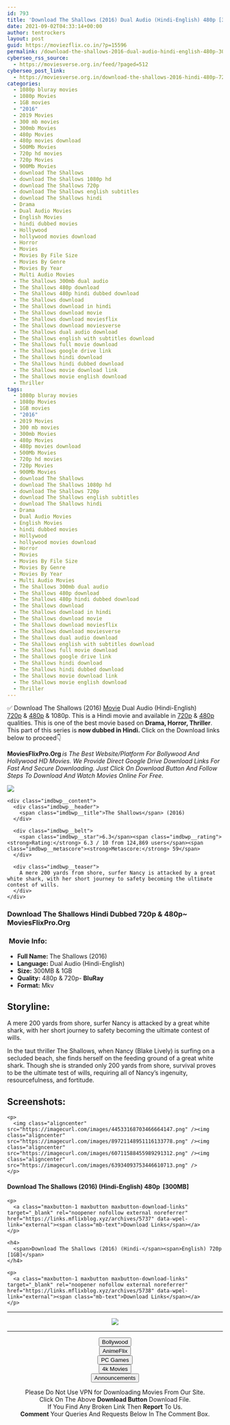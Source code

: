 ```yaml
---
id: 793
title: 'Download The Shallows (2016) Dual Audio (Hindi-English) 480p [300MB] || 720p [1GB]'
date: 2021-09-02T04:33:14+00:00
author: tentrockers
layout: post
guid: https://moviezflix.co.in/?p=15596
permalink: /download-the-shallows-2016-dual-audio-hindi-english-480p-300mb-720p-1gb/
cyberseo_rss_source:
  - https://moviesverse.org.in/feed/?paged=512
cyberseo_post_link:
  - https://moviesverse.org.in/download-the-shallows-2016-hindi-480p-720p/
categories:
  - 1080p bluray movies
  - 1080p Movies
  - 1GB movies
  - "2016"
  - 2019 Movies
  - 300 mb movies
  - 300mb Movies
  - 480p Movies
  - 480p movies download
  - 500Mb Movies
  - 720p hd movies
  - 720p Movies
  - 900Mb Movies
  - download The Shallows
  - download The Shallows 1080p hd
  - download The Shallows 720p
  - download The Shallows english subtitles
  - download The Shallows hindi
  - Drama
  - Dual Audio Movies
  - English Movies
  - hindi dubbed movies
  - Hollywood
  - hollywood movies download
  - Horror
  - Movies
  - Movies By File Size
  - Movies By Genre
  - Movies By Year
  - Multi Audio Movies
  - The Shallows 300mb dual audio
  - The Shallows 480p download
  - The Shallows 480p hindi dubbed download
  - The Shallows download
  - The Shallows download in hindi
  - The Shallows download movie
  - The Shallows download moviesflix
  - The Shallows download moviesverse
  - The Shallows dual audio download
  - The Shallows english with subtitles download
  - The Shallows full movie download
  - The Shallows google drive link
  - The Shallows hindi download
  - The Shallows hindi dubbed download
  - The Shallows movie download link
  - The Shallows movie english download
  - Thriller
tags:
  - 1080p bluray movies
  - 1080p Movies
  - 1GB movies
  - "2016"
  - 2019 Movies
  - 300 mb movies
  - 300mb Movies
  - 480p Movies
  - 480p movies download
  - 500Mb Movies
  - 720p hd movies
  - 720p Movies
  - 900Mb Movies
  - download The Shallows
  - download The Shallows 1080p hd
  - download The Shallows 720p
  - download The Shallows english subtitles
  - download The Shallows hindi
  - Drama
  - Dual Audio Movies
  - English Movies
  - hindi dubbed movies
  - Hollywood
  - hollywood movies download
  - Horror
  - Movies
  - Movies By File Size
  - Movies By Genre
  - Movies By Year
  - Multi Audio Movies
  - The Shallows 300mb dual audio
  - The Shallows 480p download
  - The Shallows 480p hindi dubbed download
  - The Shallows download
  - The Shallows download in hindi
  - The Shallows download movie
  - The Shallows download moviesflix
  - The Shallows download moviesverse
  - The Shallows dual audio download
  - The Shallows english with subtitles download
  - The Shallows full movie download
  - The Shallows google drive link
  - The Shallows hindi download
  - The Shallows hindi dubbed download
  - The Shallows movie download link
  - The Shallows movie english download
  - Thriller
---
```

<div class="thecontent clearfix">
  <p>
    ✅ Download The Shallows (2016) <a href="https://moviesverse.org.in/category/movies/" data-wpel-link="internal">Movie</a> Dual Audio (Hindi-English) <a href="https://moviesverse.org.in/720p-movies/" data-wpel-link="internal">720p</a>&nbsp;&&nbsp;<a href="https://moviesverse.org.in/480p-movies/" data-wpel-link="internal">480p</a> & 1080p. This is a Hindi movie and available in <a href="https://moviesverse.org.in/720p-movies/" data-wpel-link="internal">720p</a>&nbsp;&&nbsp;<a href="https://moviesverse.org.in/480p-movies/" data-wpel-link="internal">480p</a> qualities. This is one of the best movie based on <strong>Drama, Horror, Thriller</strong>. This part of this series is <strong>now dubbed in <span>Hindi.&nbsp;</span></strong><span>Click on the Download links below to proceed👇</span>
  </p>
  
  <p>
    <strong><span>MoviesFlixPro.Org&nbsp;</span></strong><em>is The Best Website/Platform For Bollywood And Hollywood HD Movies. We Provide Direct Google Drive Download Links For Fast And Secure Downloading. Just Click On Download Button And Follow Steps To&nbsp;Download And Watch Movies Online For Free.</em>
  </p>
  
  <div class="imdbwp imdbwp--movie dark">
    <div class="imdbwp__thumb">
      <a class="imdbwp__link" target="_blank" title="The Shallows" href="https://www.imdb.com/title/tt4052882/" rel="nofollow external noopener noreferrer" data-wpel-link="external"><img class="imdbwp__img" src="https://m.media-amazon.com/images/M/MV5BMjA1MTA4MzU4Ml5BMl5BanBnXkFtZTgwNjUxNjczODE@._V1_SX300.jpg" /></a>
    </div>
    
    <div class="imdbwp__content">
      <div class="imdbwp__header">
        <span class="imdbwp__title">The Shallows</span> (2016)
      </div>
      
      <div class="imdbwp__belt">
        <span class="imdbwp__star">6.3</span><span class="imdbwp__rating"><strong>Rating:</strong> 6.3 / 10 from 124,869 users</span><span class="imdbwp__metascore"><strong>Metascore:</strong> 59</span>
      </div>
      
      <div class="imdbwp__teaser">
        A mere 200 yards from shore, surfer Nancy is attacked by a great white shark, with her short journey to safety becoming the ultimate contest of wills.
      </div>
    </div>
  </div>
  
  <h3>
    <span>Download The Shallows Hindi Dubbed 720p & 480p~ MoviesFlixPro.Org</span>
  </h3>
  
  <h3>
    <span>&nbsp;Movie Info:&nbsp;</span>
  </h3>
  
  <ul>
    <li>
      <strong>Full Name: </strong>The Shallows (2016)
    </li>
    <li>
      <strong>Language:</strong> Dual Audio (Hindi-English)
    </li>
    <li>
      <strong>Size:</strong> 300MB & 1GB
    </li>
    <li>
      <strong>Quality:</strong> 480p & 720p- <span><strong>BluRay</strong></span>
    </li>
    <li>
      <strong>Format:</strong>&nbsp;Mkv
    </li>
  </ul>
  
  <h2>
    <span>Storyline:</span>
  </h2>
  
  <p>
    A mere 200 yards from shore, surfer Nancy is attacked by a great white shark, with her short journey to safety becoming the ultimate contest of wills.
  </p>
  
  <div>
    In the taut thriller The Shallows, when Nancy (Blake Lively) is surfing on a secluded beach, she finds herself on the feeding ground of a great white shark. Though she is stranded only 200 yards from shore, survival proves to be the ultimate test of wills, requiring all of Nancy’s ingenuity, resourcefulness, and fortitude.
  </div>
  
  <div class="summary_text">
    <h2>
      <span>Screenshots:</span>
    </h2>
    
    <p>
      <img class="aligncenter" src="https://imagecurl.com/images/44533168703466664147.png" /><img class="aligncenter" src="https://imagecurl.com/images/89721148951116133778.png" /><img class="aligncenter" src="https://imagecurl.com/images/60711588455989291312.png" /><img class="aligncenter" src="https://imagecurl.com/images/63934093753446610713.png" />
    </p>
  </div>
  
  <div class="inline canwrap">
    <h4>
      <span>Download The Shallows (2016) (Hindi-English) </span><span>480p&nbsp; [300MB]</span>
    </h4>
    
    <p>
      <a class="maxbutton-1 maxbutton maxbutton-download-links" target="_blank" rel="noopener nofollow external noreferrer" href="https://links.mflixblog.xyz/archives/5737" data-wpel-link="external"><span class="mb-text">Download Links</span></a>
    </p>
    
    <h4>
      <span>Download The Shallows (2016) (Hindi-</span><span>English) 720p [1GB]</span>
    </h4>
    
    <p>
      <a class="maxbutton-1 maxbutton maxbutton-download-links" target="_blank" rel="noopener nofollow external noreferrer" href="https://links.mflixblog.xyz/archives/5738" data-wpel-link="external"><span class="mb-text">Download Links</span></a>
    </p>
  </div>
</div>

<center>
  </p> 
  
  <hr />
  
  <p>
    <a href="http://gdrivepro.xyz/join.php" data-wpel-link="external" target="_blank" rel="nofollow external noopener noreferrer"><img src="https://i.imgur.com/FhMdWdW.png" /></a>
  </p>
  
  <hr />
  
  <p>
    <a href="https://dogemovies.xyz" target="_blank" data-wpel-link="external" rel="nofollow external noopener noreferrer"><button class="button button5">Bollywood</button></a><br /> <a href="https://animeflix.in" target="_blank" data-wpel-link="external" rel="nofollow external noopener noreferrer"><button class="button button5">AnimeFlix</button></a><br /> <a href="https://gamesflix.net/" target="_blank" data-wpel-link="external" rel="nofollow external noopener noreferrer"><button class="button button5">PC Games</button></a><br /> <a href="https://uhdmovies.in" target="_blank" data-wpel-link="external" rel="nofollow external noopener noreferrer"><button class="button button5">4k Movies</button></a><br /> <a href="https://moviesverse.org.in/announcements/" target="_blank" data-wpel-link="internal" rel="noopener"><button class="button button5">Announcements</button></a>
  </p>
  
  <div class="alert alert-danger">
    Please Do Not Use VPN for Downloading Movies From Our Site.
  </div>
  
  <div class="alert alert-success">
    Click On The Above <strong>Download Button</strong> Download File.
  </div>
  
  <div class="alert alert-warning">
    If You Find Any Broken Link Then <strong>Report</strong> To Us.
  </div>
  
  <div class="alert alert-info">
    <strong>Comment</strong> Your Queries And Requests Below In The Comment Box.
  </div>
  
  <p>
    </center>
  </p>